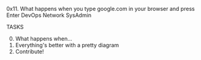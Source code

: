 0x11. What happens when you type google.com in your browser and press Enter
DevOps
Network
SysAdmin

TASKS

0. What happens when...
1. Everything's better with a pretty diagram
2. Contribute!
